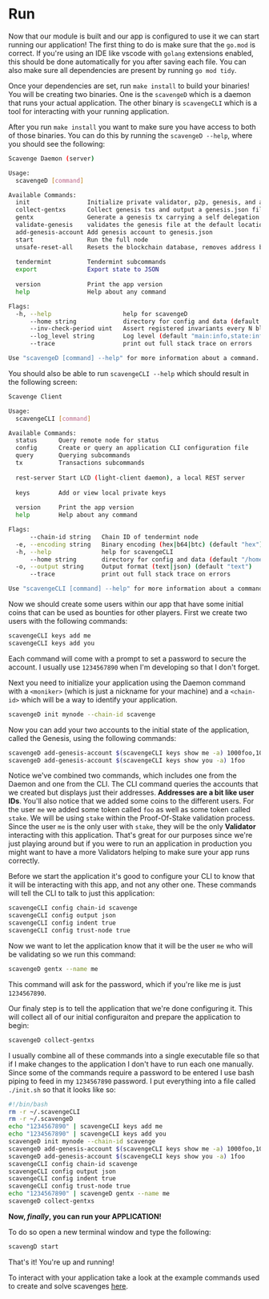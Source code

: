 # Run

Now that our module is built and our app is configured to use it we can start running our application! The first thing to do is make sure that the `go.mod` is correct. If you're using an IDE like vscode with `golang` extensions enabled, this should be done automatically for you after saving each file. You can also make sure all dependencies are present by running `go mod tidy`.

Once your dependencies are set, run `make install` to build your binaries! You will be creating two binaries. One is the `scavengeD` which is a daemon that runs your actual application. The other binary is `scavengeCLI` which is a tool for interacting with your running application.

After you run `make install` you want to make sure you have access to both of those binaries. You can do this by running the `scavengeD --help`, where you should see the following:

```bash
Scavenge Daemon (server)

Usage:
  scavengeD [command]

Available Commands:
  init                Initialize private validator, p2p, genesis, and application configuration files
  collect-gentxs      Collect genesis txs and output a genesis.json file
  gentx               Generate a genesis tx carrying a self delegation
  validate-genesis    validates the genesis file at the default location or at the location passed as an arg
  add-genesis-account Add genesis account to genesis.json
  start               Run the full node
  unsafe-reset-all    Resets the blockchain database, removes address book files, and resets priv_validator.json to the genesis state
                      
  tendermint          Tendermint subcommands
  export              Export state to JSON
                      
  version             Print the app version
  help                Help about any command

Flags:
  -h, --help                    help for scavengeD
      --home string             directory for config and data (default "/home/billy/.scavengeD")
      --inv-check-period uint   Assert registered invariants every N blocks
      --log_level string        Log level (default "main:info,state:info,*:error")
      --trace                   print out full stack trace on errors

Use "scavengeD [command] --help" for more information about a command.
```

You should also be able to run `scavengeCLI --help` which should result in the following screen:
```bash
Scavenge Client

Usage:
  scavengeCLI [command]

Available Commands:
  status      Query remote node for status
  config      Create or query an application CLI configuration file
  query       Querying subcommands
  tx          Transactions subcommands
              
  rest-server Start LCD (light-client daemon), a local REST server
              
  keys        Add or view local private keys
              
  version     Print the app version
  help        Help about any command

Flags:
      --chain-id string   Chain ID of tendermint node
  -e, --encoding string   Binary encoding (hex|b64|btc) (default "hex")
  -h, --help              help for scavengeCLI
      --home string       directory for config and data (default "/home/billy/.scavengeCLI")
  -o, --output string     Output format (text|json) (default "text")
      --trace             print out full stack trace on errors

Use "scavengeCLI [command] --help" for more information about a command.
```

Now we should create some users within our app that have some initial coins that can be used as bounties for other players. First we create two users with the following commands:
```bash
scavengeCLI keys add me
scavengeCLI keys add you
```
Each command will come with a prompt to set a password to secure the account. I usually use `1234567890` when I'm developing so that I don't forget.

Next you need to initialize your application using the Daemon command with a `<moniker>` (which is just a nickname for your machine) and a `<chain-id>` which will be a way to identify your application.

```bash
scavengeD init mynode --chain-id scavenge
```
Now you can add your two accounts to the initial state of the application, called the Genesis, using the following commands:
```bash
scavengeD add-genesis-account $(scavengeCLI keys show me -a) 1000foo,100000000stake
scavengeD add-genesis-account $(scavengeCLI keys show you -a) 1foo
```
Notice we've combined two commands, which includes one from the Daemon and one from the CLI. The CLI command queries the accounts that we created but displays just their addresses. **Addresses are a bit like user IDs**. You'll also notice that we added some coins to the different users. For the user `me` we added some token called `foo` as well as some token called `stake`. We will be using `stake` within the Proof-Of-Stake validation process. Since the user `me` is the only user with `stake`, they will be the only **Validator** interacting with this application. That's great for our purposes since we're just playing around but if you were to run an application in production you might want to have a more Validators helping to make sure your app runs correctly.

Before we start the application it's good to configure your CLI to know that it will be interacting with this app, and not any other one. These commands will tell the CLI to talk to just this application:

```bash
scavengeCLI config chain-id scavenge
scavengeCLI config output json
scavengeCLI config indent true
scavengeCLI config trust-node true
```

Now we want to let the application know that it will be the user `me` who will be validating so we run this command:
```bash
scavengeD gentx --name me
```
This command will ask for the password, which if you're like me is just `1234567890`.

Our finaly step is to tell the application that we're done configuring it. This will collect all of our initial configuraiton and prepare the application to begin:
```bash
scavengeD collect-gentxs
```

I usually combine all of these commands into a single executable file so that if I make changes to the application I don't have to run each one manually. Since some of the commands require a password to be entered I use bash piping to feed in my `1234567890` password. I put everything into a file called `./init.sh` so that it looks like so:
```bash
#!/bin/bash
rm -r ~/.scavengeCLI
rm -r ~/.scavengeD
echo "1234567890" | scavengeCLI keys add me
echo "1234567890" | scavengeCLI keys add you
scavengeD init mynode --chain-id scavenge
scavengeD add-genesis-account $(scavengeCLI keys show me -a) 1000foo,100000000stake
scavengeD add-genesis-account $(scavengeCLI keys show you -a) 1foo
scavengeCLI config chain-id scavenge
scavengeCLI config output json
scavengeCLI config indent true
scavengeCLI config trust-node true
echo "1234567890" | scavengeD gentx --name me
scavengeD collect-gentxs
```

**Now, _finally_, you can run your APPLICATION!** 

To do so open a new terminal window and type the following:
```bash
scavengD start
```
That's it! You're up and running!

To interact with your application take a look at the example commands used to create and solve scavenges [here](./12-play.md).